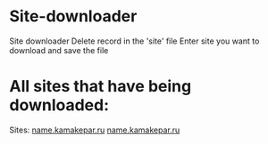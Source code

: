 # Site-downloader
Site downloader
Delete record in the 'site' file
Enter site you want to download and save the file

# All sites that have being downloaded:
Sites:
[name.kamakepar.ru](https://kamakepar2029.github.io/Site-downloader/name.kamakepar.ru/)
[name.kamakepar.ru](https://kamakepar2029.github.io/Site-downloader/name.kamakepar.ru/)
